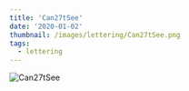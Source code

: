 ```yaml
---
title: 'Can27tSee'
date: '2020-01-02'
thumbnail: /images/lettering/Can27tSee.png
tags:
  - lettering
---
```


![Can27tSee](/images/lettering/Can27tSee.png)

